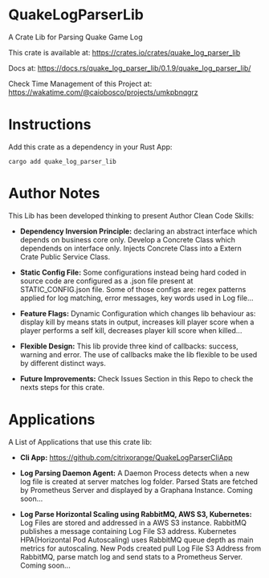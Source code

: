# QuakeLogParserLib

A Crate Lib for Parsing Quake Game Log

This crate is available at: https://crates.io/crates/quake_log_parser_lib

Docs at: https://docs.rs/quake_log_parser_lib/0.1.9/quake_log_parser_lib/

Check Time Management of this Project at: https://wakatime.com/@caiobosco/projects/umkpbnqgrz

# Instructions

Add this crate as a dependency in your Rust App:

```cargo add quake_log_parser_lib```

# Author Notes

This Lib has been developed thinking to present Author Clean Code Skills:

- **Dependency Inversion Principle:** declaring an abstract interface which depends on business core only. Develop a Concrete Class which dependends on interface only. Injects Concrete Class into a Extern Crate Public Service Class.

- **Static Config File:** Some configurations instead being hard coded in source code are configured as a .json file present at STATIC_CONFIG.json file. Some of those configs are: regex patterns applied for log matching, error messages, key words used in Log file...

- **Feature Flags:** Dynamic Configuration which changes lib behaviour as: display kill by means stats in output, increases kill player score when  a player performs a self kill, decreases player kill score when killed...

- **Flexible Design:** This lib provide three kind of callbacks: success, warning and error. The use of callbacks make the lib flexible to be used by different distinct ways.

- **Future Improvements:** Check Issues Section in this Repo to check the nexts steps for this crate.

# Applications

A List of Applications that use this crate lib:

- **Cli App:** https://github.com/citrixorange/QuakeLogParserCliApp

- **Log Parsing Daemon Agent:** A Daemon Process detects when a new log file is created at server matches log folder. Parsed Stats are fetched by Prometheus Server and displayed by a Graphana Instance. Coming soon...

- **Log Parse Horizontal Scaling using RabbitMQ, AWS S3, Kubernetes:** Log Files are stored and addressed in a AWS S3 instance. RabbitMQ publishes a message containing Log File S3 address. Kubernetes HPA(Horizontal Pod Autoscaling) uses RabbitMQ queue depth as main metrics for autoscaling. New Pods created pull Log File S3 Address from RabbitMQ, parse match log and send stats to a Prometheus Server. Coming soon...    
